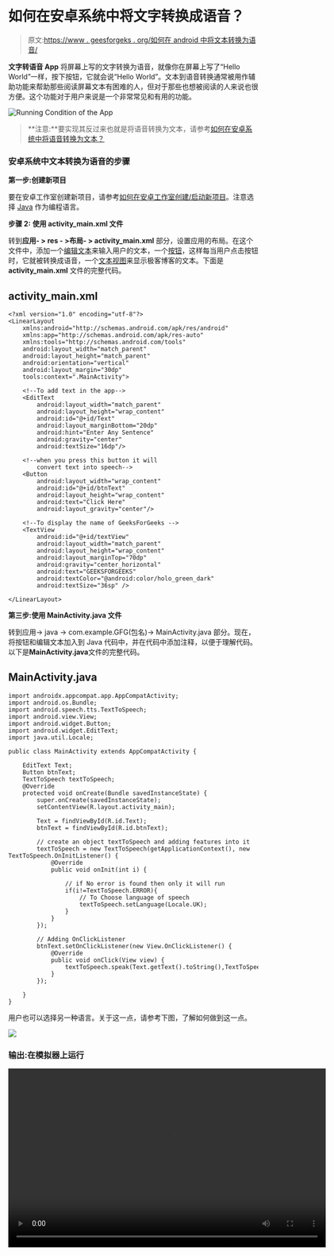 # 如何在安卓系统中将文字转换成语音？

> 原文:[https://www . geesforgeks . org/如何在 android 中将文本转换为语音/](https://www.geeksforgeeks.org/how-to-convert-text-to-speech-in-android/)

**文字转语音 App** 将屏幕上写的文字转换为语音，就像你在屏幕上写了“Hello World”一样，按下按钮，它就会说“Hello World”。文本到语音转换通常被用作辅助功能来帮助那些阅读屏幕文本有困难的人，但对于那些也想被阅读的人来说也很方便。这个功能对于用户来说是一个非常常见和有用的功能。

![Running Condition of the App](img/04abe77ade8c526cf1e7e91ac77009fb.png)

> **注意:**要实现其反过来也就是将语音转换为文本，请参考[如何在安卓系统中将语音转换为文本？](https://www.geeksforgeeks.org/how-to-convert-speech-to-text-in-android/)

### 安卓系统中文本转换为语音的步骤

**第一步:创建新项目**

要在安卓工作室创建新项目，请参考[如何在安卓工作室创建/启动新项目](https://www.geeksforgeeks.org/android-how-to-create-start-a-new-project-in-android-studio/)。注意选择 [Java](https://www.geeksforgeeks.org/java/) 作为编程语言。

**步骤 2:** **使用 activity_main.xml 文件**

转到**应用- > res - >布局- > activity_main.xml** 部分，设置应用的布局。在这个文件中，添加一个[编辑文本](https://www.geeksforgeeks.org/edittext-widget-in-android-using-java-with-examples/)来输入用户的文本，一个[按钮](https://www.geeksforgeeks.org/button-in-kotlin/)，这样每当用户点击按钮时，它就被转换成语音，一个[文本视图](https://www.geeksforgeeks.org/textview-widget-in-android-using-java-with-examples/)来显示极客博客的文本。下面是 **activity_main.xml** 文件的完整代码。

## activity_main.xml

```
<?xml version="1.0" encoding="utf-8"?>
<LinearLayout 
    xmlns:android="http://schemas.android.com/apk/res/android"
    xmlns:app="http://schemas.android.com/apk/res-auto"
    xmlns:tools="http://schemas.android.com/tools"
    android:layout_width="match_parent"
    android:layout_height="match_parent"
    android:orientation="vertical"
    android:layout_margin="30dp"
    tools:context=".MainActivity">

    <!--To add text in the app-->
    <EditText
        android:layout_width="match_parent"
        android:layout_height="wrap_content"
        android:id="@+id/Text"
        android:layout_marginBottom="20dp"
        android:hint="Enter Any Sentence"
        android:gravity="center"
        android:textSize="16dp"/>

    <!--when you press this button it will 
        convert text into speech-->
    <Button
        android:layout_width="wrap_content"
        android:id="@+id/btnText"
        android:layout_height="wrap_content"
        android:text="Click Here"
        android:layout_gravity="center"/>

    <!--To display the name of GeeksForGeeks -->
    <TextView
        android:id="@+id/textView"
        android:layout_width="match_parent"
        android:layout_height="wrap_content"
        android:layout_marginTop="70dp"
        android:gravity="center_horizontal"
        android:text="GEEKSFORGEEKS"
        android:textColor="@android:color/holo_green_dark"
        android:textSize="36sp" />

</LinearLayout>
```

**第三步:使用 MainActivity.java 文件**

转到应用-> java -> com.example.GFG(包名)-> MainActivity.java 部分。现在，将按钮和编辑文本加入到 Java 代码中，并在代码中添加注释，以便于理解代码。以下是**MainActivity.java**文件的完整代码。

## MainActivity.java

```
import androidx.appcompat.app.AppCompatActivity;
import android.os.Bundle;
import android.speech.tts.TextToSpeech;
import android.view.View;
import android.widget.Button;
import android.widget.EditText;
import java.util.Locale;

public class MainActivity extends AppCompatActivity {

    EditText Text;
    Button btnText;
    TextToSpeech textToSpeech;
    @Override
    protected void onCreate(Bundle savedInstanceState) {
        super.onCreate(savedInstanceState);
        setContentView(R.layout.activity_main);

        Text = findViewById(R.id.Text);
        btnText = findViewById(R.id.btnText);

        // create an object textToSpeech and adding features into it
        textToSpeech = new TextToSpeech(getApplicationContext(), new TextToSpeech.OnInitListener() {
            @Override
            public void onInit(int i) {

                // if No error is found then only it will run
                if(i!=TextToSpeech.ERROR){ 
                    // To Choose language of speech
                    textToSpeech.setLanguage(Locale.UK); 
                }
            }
        });

        // Adding OnClickListener
        btnText.setOnClickListener(new View.OnClickListener() {
            @Override
            public void onClick(View view) {
                textToSpeech.speak(Text.getText().toString(),TextToSpeech.QUEUE_FLUSH,null);
            }
        });

    }
}
```

用户也可以选择另一种语言。关于这一点，请参考下图，了解如何做到这一点。

![](img/95054764fb5a4a6cf1f1c9cf576667fe.png)

### 输出:在模拟器上运行

<video class="wp-video-shortcode" id="video-482678-1" width="640" height="360" preload="metadata" controls=""><source type="video/mp4" src="https://media.geeksforgeeks.org/wp-content/uploads/20200905034625/WhatsApp-Video-2020-09-05-at-01.26.40.mp4?_=1">[https://media.geeksforgeeks.org/wp-content/uploads/20200905034625/WhatsApp-Video-2020-09-05-at-01.26.40.mp4](https://media.geeksforgeeks.org/wp-content/uploads/20200905034625/WhatsApp-Video-2020-09-05-at-01.26.40.mp4)</video>